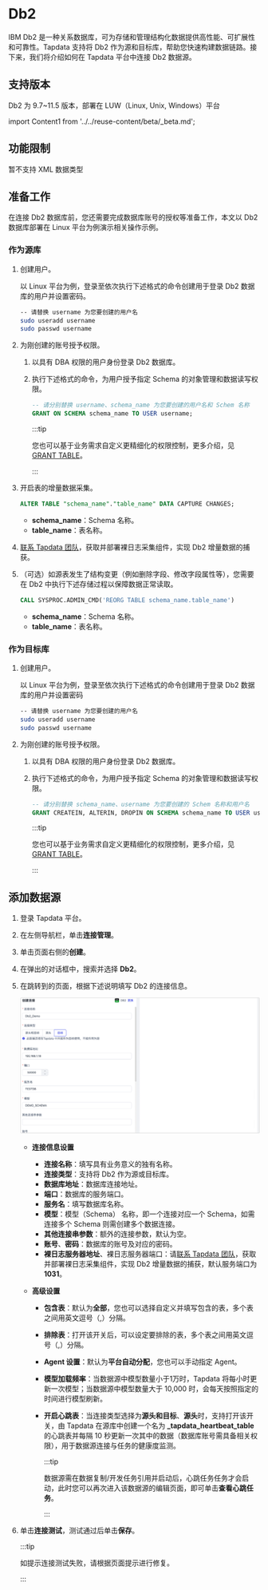 # Db2

IBM Db2 是一种关系数据库，可为存储和管理结构化数据提供高性能、可扩展性和可靠性。Tapdata 支持将 Db2 作为源和目标库，帮助您快速构建数据链路。接下来，我们将介绍如何在 Tapdata 平台中连接 Db2 数据源。

## 支持版本

Db2 为 9.7~11.5 版本，部署在 LUW（Linux, Unix, Windows）平台

import Content1 from '../../reuse-content/beta/_beta.md';

<Content1 />

## 功能限制

暂不支持 XML 数据类型

## 准备工作

在连接 Db2 数据库前，您还需要完成数据库账号的授权等准备工作，本文以 Db2 数据库部署在 Linux 平台为例演示相关操作示例。

### 作为源库

1. 创建用户。

   以 Linux 平台为例，登录至依次执行下述格式的命令创建用于登录 Db2 数据库的用户并设置密码。

   ```bash
   -- 请替换 username 为您要创建的用户名
   sudo useradd username
   sudo passwd username
   ```

2. 为刚创建的账号授予权限。

   1. 以具有 DBA 权限的用户身份登录 Db2 数据库。

   2. 执行下述格式的命令，为用户授予指定 Schema 的对象管理和数据读写权限。

      ```sql
      -- 请分别替换 username、schema_name 为您要创建的用户名和 Schem 名称
      GRANT ON SCHEMA schema_name TO USER username;
      ```

      :::tip

      您也可以基于业务需求自定义更精细化的权限控制，更多介绍，见 [GRANT TABLE](https://www.ibm.com/docs/en/db2/11.1?topic=statements-grant-table-view-nickname-privileges)。

      :::

3. 开启表的增量数据采集。

   ```sql
   ALTER TABLE "schema_name"."table_name" DATA CAPTURE CHANGES;
   ```

   * **schema_name**：Schema 名称。
   * **table_name**：表名称。

4. [联系 Tapdata 团队](../../support.md)，获取并部署裸日志采集组件，实现 Db2 增量数据的捕获。

5. （可选）如源表发生了结构变更（例如删除字段、修改字段属性等），您需要在 Db2 中执行下述存储过程以保障数据正常读取。

   ```sql
   CALL SYSPROC.ADMIN_CMD('REORG TABLE schema_name.table_name')
   ```

   * **schema_name**：Schema 名称。
   * **table_name**：表名称。

### 作为目标库

1. 创建用户。

   以 Linux 平台为例，登录至依次执行下述格式的命令创建用于登录 Db2 数据库的用户并设置密码

   ```bash
   -- 请替换 username 为您要创建的用户名
   sudo useradd username
   sudo passwd username
   ```

2. 为刚创建的账号授予权限。

   1. 以具有 DBA 权限的用户身份登录 Db2 数据库。

   2. 执行下述格式的命令，为用户授予指定 Schema 的对象管理和数据读写权限。

      ```sql
      -- 请分别替换 schema_name、username 为您要创建的 Schem 名称和用户名
      GRANT CREATEIN, ALTERIN, DROPIN ON SCHEMA schema_name TO USER username;
      ```

      :::tip

      您也可以基于业务需求自定义更精细化的权限控制，更多介绍，见 [GRANT TABLE](https://www.ibm.com/docs/en/db2/11.1?topic=statements-grant-table-view-nickname-privileges)。

      :::

## 添加数据源

1. 登录 Tapdata 平台。

2. 在左侧导航栏，单击**连接管理**。

3. 单击页面右侧的**创建**。

4. 在弹出的对话框中，搜索并选择 **Db2**。

5. 在跳转到的页面，根据下述说明填写 Db2 的连接信息。

   ![Db2 连接示例](../../images/db2_connection.png)

   * **连接信息设置**

     * **连接名称**：填写具有业务意义的独有名称。
     * **连接类型**：支持将 Db2 作为源或目标库。
     * **数据库地址**：数据库连接地址。
     * **端口**：数据库的服务端口。
     * **服务名**：填写数据库名称。
     * **模型**：模型（Schema） 名称，即一个连接对应一个 Schema，如需连接多个 Schema 则需创建多个数据连接。
     * **其他连接串参数**：额外的连接参数，默认为空。
     * **账号**、**密码**：数据库的账号及对应的密码。
     * **裸日志服务器地址**、裸日志服务器端口：请[联系 Tapdata 团队](../../support.md)，获取并部署裸日志采集组件，实现 Db2 增量数据的捕获，默认服务端口为 **1031**。

   * **高级设置**
     
      * **包含表**：默认为**全部**，您也可以选择自定义并填写包含的表，多个表之间用英文逗号（,）分隔。
      * **排除表**：打开该开关后，可以设定要排除的表，多个表之间用英文逗号（,）分隔。
      * **Agent 设置**：默认为**平台自动分配**，您也可以手动指定 Agent。
      * **模型加载频率**：当数据源中模型数量小于1万时，Tapdata 将每小时更新一次模型；当数据源中模型数量大于 10,000 时，会每天按照指定的时间进行模型刷新。
      * **开启心跳表**：当连接类型选择为**源头和目标**、**源头**时，支持打开该开关，由 Tapdata 在源库中创建一个名为 **_tapdata_heartbeat_table** 的心跳表并每隔 10 秒更新一次其中的数据（数据库账号需具备相关权限），用于数据源连接与任务的健康度监测。
      
        :::tip
      
        数据源需在数据复制/开发任务引用并启动后，心跳任务任务才会启动，此时您可以再次进入该数据源的编辑页面，即可单击**查看心跳任务**。
      
        :::

6. 单击**连接测试**，测试通过后单击**保存**。

   :::tip

   如提示连接测试失败，请根据页面提示进行修复。

   :::

